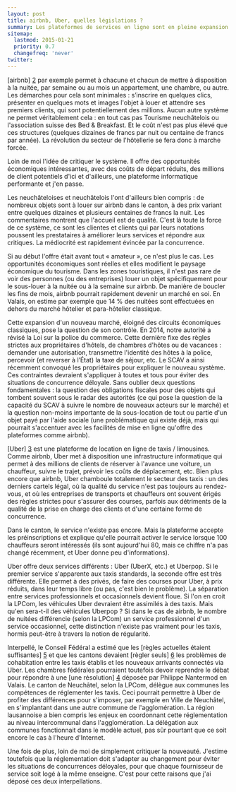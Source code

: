 ```yaml
---
layout: post
title: airbnb, Uber, quelles législations ?
summary: Les plateformes de services en ligne sont en pleine expansion. Elles offrent des opportunités économiques locales en rapprochant des millions de clientes et clients de centaines de milliers de fournisseurs de services. Elles nous obligent à adapter nos législations pour que chacun soit logé à la même enseigne.
sitemap:
  lastmod: 2015-01-21
  priority: 0.7
  changefreq: 'never'
twitter: 
---
```


[airbnb] [2] par exemple permet à chacune et chacun de mettre à disposition à la nuitée, par semaine ou au mois un appartement, 
une chambre, ou autre. Les démarches pour cela sont minimales : s’inscrire en quelques clics, présenter en quelques mots et 
images l'objet à louer et attendre ses premiers clients, qui sont potentiellement des millions. Aucun autre système ne permet 
véritablement cela : en tout cas pas Tourisme neuchâtelois ou l'association suisse des Bed & Breakfast. Et le coût n'est pas plus élevé 
que ces structures (quelques dizaines de francs par nuit ou centaine de francs par année). La révolution du secteur de l'hôtellerie 
se fera donc à marche forcée.

Loin de moi l'idée de critiquer le système. Il offre des opportunités économiques intéressantes, avec des coûts de départ 
réduits, des millions de client potentiels d'ici et d'ailleurs, une plateforme informatique performante et j'en passe.

Les neuchâteloises et neuchâtelois l'ont d'ailleurs bien compris : de nombreux objets sont à louer sur airbnb dans le canton, à des 
prix variant entre quelques dizaines et plusieurs centaines de francs la nuit. Les commentaires montrent que l'accueil est 
de qualité. C'est là toute la force de ce système, ce sont les clientes et clients qui par leurs notations poussent les 
prestataires à améliorer leurs services et répondre aux critiques. La médiocrité est rapidement évincée par la concurrence.

Si au début l'offre était avant tout « amateur », ce n'est plus le cas. Les opportunités économiques sont réelles et 
elles modifient le paysage économique du tourisme. Dans les zones touristiques, il n'est pas rare de voir des personnes 
(ou des entreprises) louer un objet spécifiquement pour le sous-louer à la nuitée ou à la semaine sur airbnb. 
De manière de boucler les fins de mois, airbnb pourrait rapidement devenir un marché en soi. 
En Valais, on estime par exemple que 14 % des nuitées sont effectuées en dehors du marché hôtelier et para-hôtelier classique.

Cette expansion d'un nouveau marché, éloigné des circuits économiques classiques, pose la question de son contrôle. 
En 2014, notre autorité a révisé la Loi sur la police du commerce. Cette dernière fixe des règles strictes aux propriétaires 
d'hôtels, de chambres d'hôtes ou de vacances : demander une autorisation, transmettre l'identité des 
hôtes à la police, percevoir (et reverser à l’État) la taxe de séjour, etc. Le SCAV a ainsi récemment convoqué les 
propriétaires pour expliquer le nouveau système. Ces contraintes devraient s'appliquer à toutes et tous pour éviter des situations de 
concurrence déloyale. Sans oublier deux questions fondamentales : la question des obligations fiscales pour des objets qui 
tombent souvent sous le radar des autorités (ce qui pose la question de la capacité du SCAV à suivre le nombre de nouveaux 
acteurs sur le marché) et la question non-moins importante de la sous-location de tout ou partie d'un objet payé par l'aide 
sociale (une problématique qui existe déjà, mais qui pourrait s'accentuer avec les facilités de mise en ligne qu'offre des 
plateformes comme airbnb).

[Uber] [3] est une plateforme de location en ligne de taxis / limousines. Comme airbnb, Uber met à disposition une 
infrastructure informatique qui permet à des millions de clients de réserver à l'avance une voiture, un chauffeur, 
suivre le trajet, prévoir les coûts de déplacement, etc. Bien plus encore que airbnb, Uber chamboule 
totalement le secteur des taxis : un des derniers cartels légal, où la qualité du service n'est pas toujours au 
rendez-vous, et où les entreprises de transports et chauffeurs ont souvent érigés des règles strictes pour s'assurer 
des courses, parfois aux détriments de la qualité de la prise en charge des clients et d'une certaine forme de concurrence.

Dans le canton, le service n'existe pas encore. Mais la plateforme accepte les préinscriptions et explique qu'elle 
pourrait activer le service lorsque 100 chauffeurs seront intéressés (ils sont aujourd'hui 80, mais ce chiffre n'a pas changé 
récemment, et Uber donne peu d'informations). 

Uber offre deux services différents : Uber (UberX, etc.) et Uberpop. Si le premier service s'apparente aux taxis standards, 
la seconde offre est très différente. Elle permet à des privés, de faire des courses pour Uber, à prix réduits, dans leur temps 
libre (ou pas, c'est bien le problème). La séparation entre services professionnels et occasionnels devient 
floue. Si l'on en croit la LPCom, les véhicules Uber devraient être assimilés à des taxis. Mais qu'en sera-t-il des véhicules 
Uberpop ? Si dans le cas de airbnb, le nombre de nuitées différencie (selon la LPCom) un service professionnel d'un service occasionnel, 
cette distinction n'existe pas vraiment pour les taxis, hormis peut-être à travers la notion de régularité.

Interpellé, le Conseil Fédéral a estimé que les [règles actuelles étaient suffisantes] [5] et que les cantons 
devaient [règler seuls] [6] les problèmes de cohabitation entre les taxis établis et les nouveaux arrivants connectés 
via Uber. Les chambres fédérales pourraient toutefois devoir reprendre le débat pour répondre à une [une résolution] [4] déposée par 
Philippe Nantermod en Valais. Le canton de Neuchâtel, selon la LPCom, délègue aux communes les compétences de réglementer les taxis. 
Ceci pourrait permettre à Uber de profiter des différences pour s'imposer, par exemple en Ville de Neuchâtel, en s'implantant dans 
une autre commune de l'agglomération. La région lausannoise a bien compris les enjeux en coordonnant cette réglementation 
au niveau intercommunal dans l'agglomération. La délégation aux communes fonctionnait dans le modèle actuel, pas sûr pourtant que 
ce soit encore le cas à l'heure d'Internet.

Une fois de plus, loin de moi de simplement critiquer la nouveauté. J'estime toutefois que la réglementation doit 
s'adapter au changement pour éviter les situations de concurrences déloyales, pour que chaque fournisseur de service soit logé 
à la même enseigne. C'est pour cette raisons que j'ai déposé ces deux interpellations.

[2]: https://fr.airbnb.ch/ "airbnb, plateforme de location de logements"
[3]: https://www.uber.com/ "Uber, plateforme de location de taxis/limousines"
[4]: http://www.blorange.com/nantermod/airbnb-eviter-l-interdiction-et-assouplir-les-regles/?lang=fr "AirBnb & Co : éviter l’interdiction et assouplir les règles !"
[5]: http://www.parlament.ch/f/suche/pages/geschaefte.aspx?gesch_id=20143939 "14.3939 - Interpellation - Taxis et voitures de tourisme avec chauffeur et covoiturage payant. Un combat à armes égales?"
[6]: http://www.tdg.ch/geneve/actu-genevoise/Geneve-devra-arbitrer-seul-la-guerre-entre-les-taxis-et-Uber/story/13799942 "TDG - Genève devra arbitrer seul la guerre entre les taxis et Uber"

